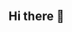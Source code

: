 ## Hi there 👋

<!--
**shalevbtn/shalevbtn** is a ✨ _special_ ✨ repository because its `README.md` (this file) appears on your GitHub profile.

Here are some ideas to get you started:

- 🔭 I’m currently working on my first year at university.
- 🌱 I’m currently learning Logics, group theory, Linear algebra, CS.
- 👯 I’m looking to collaborate on SAAS
- 🤔 I’m looking for help with getting through this degree :)
- 💬 Ask me about the colab between CS and Psychology.
- 📫 How to reach me: shalevb55@gmail.com
- 😄 Pronouns: Don't really care but He/Him
- ⚡ Fun fact: I can jump really high.
-->
